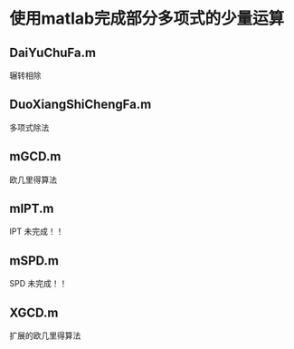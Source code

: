 # 使用matlab完成部分多项式的少量运算
## DaiYuChuFa.m
辗转相除
## DuoXiangShiChengFa.m
多项式除法
## mGCD.m
欧几里得算法
## mIPT.m
IPT 未完成！！
## mSPD.m
SPD 未完成！！
## XGCD.m
扩展的欧几里得算法
